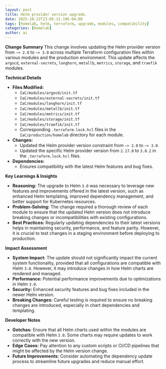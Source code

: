 ```yaml
--- 
layout: post 
title: Helm provider version upgrade.
date: 2025-10-22T23:05:11.196-04:00
tags: [homelab, helm, terraform, upgrade, modules, compatibility]
categories: [Homelab]
author: ai
---
```

**Change Summary**
This change involves updating the Helm provider version from `~> 2.0` to `~> 3.0` across multiple Terraform configuration files within various modules and the production environment. This update affects the `argocd`, `external-secrets`, `longhorn`, `metallb`, `metrics`, `storage`, and `traefik` modules.

**Technical Details**
- **Files Modified:**
  - `IaC/modules/argocd/init.tf`
  - `IaC/modules/external-secrets/init.tf`
  - `IaC/modules/longhorn/init.tf`
  - `IaC/modules/metallb/init.tf`
  - `IaC/modules/metrics/init.tf`
  - `IaC/modules/storage/init.tf`
  - `IaC/modules/traefik/init.tf`
  - Corresponding `.terraform.lock.hcl` files in the `IaC/production/homelab` directory for each module.
- **Changes:**
  - Updated the Helm provider version constraint from `~> 2.0` to `~> 3.0`.
  - Updated the specific Helm provider version from `2.17.0` to `3.0.2` in the `.terraform.lock.hcl` files.
- **Dependencies:**
  - Ensures compatibility with the latest Helm features and bug fixes.

**Key Learnings & Insights**
- **Reasoning:** The upgrade to Helm `3.0` was necessary to leverage new features and improvements offered in the latest version, such as enhanced Helm templating, improved dependency management, and better support for Kubernetes resources.
- **Problem-Solving:** The change required a thorough review of each module to ensure that the updated Helm version does not introduce breaking changes or incompatibilities with existing configurations.
- **Best Practices:** Regularly updating dependencies to their latest versions helps in maintaining security, performance, and feature parity. However, it is crucial to test changes in a staging environment before deploying to production.

**Impact Assessment**
- **System Impact:** The update should not significantly impact the current system functionality, provided that all configurations are compatible with Helm `3.0`. However, it may introduce changes in how Helm charts are rendered and managed.
- **Performance:** Potential performance improvements due to optimizations in Helm `3.0`.
- **Security:** Enhanced security features and bug fixes included in the newer Helm version.
- **Breaking Changes:** Careful testing is required to ensure no breaking changes are introduced, especially in chart dependencies and templating.

**Developer Notes**
- **Gotchas:** Ensure that all Helm charts used within the modules are compatible with Helm `3.0`. Some charts may require updates to work correctly with the new version.
- **Edge Cases:** Pay attention to any custom scripts or CI/CD pipelines that might be affected by the Helm version change.
- **Future Improvements:** Consider automating the dependency update process to streamline future upgrades and reduce manual effort.